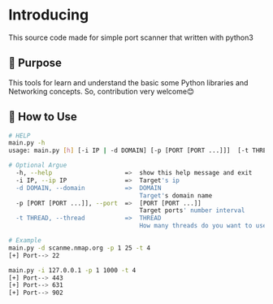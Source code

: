 # Introducing
This source code made for simple port scanner that written with python3

## 🐛 Purpose 
This tools for learn and understand the basic some Python libraries and Networking concepts. So, contribution very welcome😊

## 🌚 How to Use
``` bash
# HELP
main.py -h
usage: main.py [h] [-i IP | -d DOMAIN] [-p [PORT [PORT ...]]]  [-t THREAD]
```
```bash
# Optional Argue
  -h, --help                    =>  show this help message and exit
  -i IP, --ip IP                =>  Target's ip
  -d DOMAIN, --domain           =>  DOMAIN
                                    Target's domain name
  -p [PORT [PORT ...]], --port  =>  [PORT [PORT ...]]
                                    Target ports' number interval
  -t THREAD, --thread           =>  THREAD
                                    How many threads do you want to use?
```
```bash
# Example
main.py -d scanme.nmap.org -p 1 25 -t 4
[+] Port--> 22

main.py -i 127.0.0.1 -p 1 1000 -t 4
[+] Port--> 443
[+] Port--> 631
[+] Port--> 902

```